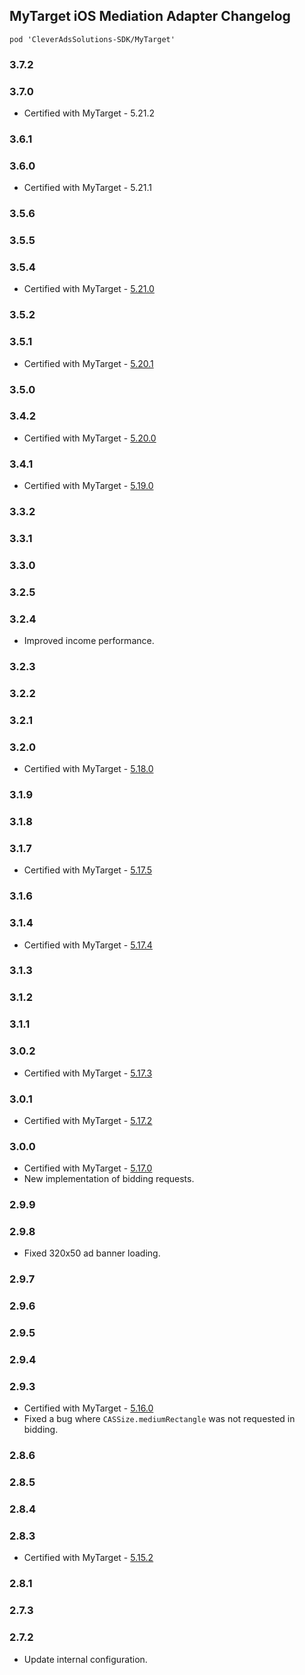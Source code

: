 ## MyTarget iOS Mediation Adapter Changelog
`pod 'CleverAdsSolutions-SDK/MyTarget'`

### 3.7.2

### 3.7.0
- Certified with MyTarget - 5.21.2

### 3.6.1

### 3.6.0
- Certified with MyTarget - 5.21.1

### 3.5.6

### 3.5.5

### 3.5.4
- Certified with MyTarget - [5.21.0](https://target.my.com/help/partners/mob/ioshistory/en)

### 3.5.2

### 3.5.1
- Certified with MyTarget - [5.20.1](https://target.my.com/help/partners/mob/ioshistory/en)

### 3.5.0

### 3.4.2
- Certified with MyTarget - [5.20.0](https://target.my.com/help/partners/mob/ioshistory/en)

### 3.4.1
- Certified with MyTarget - [5.19.0](https://target.my.com/help/partners/mob/ioshistory/en)

### 3.3.2

### 3.3.1

### 3.3.0

### 3.2.5

### 3.2.4
- Improved income performance.

### 3.2.3

### 3.2.2

### 3.2.1

### 3.2.0
- Certified with MyTarget - [5.18.0](https://target.my.com/help/partners/mob/ioshistory/en)

### 3.1.9

### 3.1.8

### 3.1.7
- Certified with MyTarget - [5.17.5](https://target.my.com/help/partners/mob/ioshistory/ru)

### 3.1.6

### 3.1.4
- Certified with MyTarget - [5.17.4](https://target.my.com/help/partners/mob/ioshistory/ru)

### 3.1.3

### 3.1.2

### 3.1.1

### 3.0.2
- Certified with MyTarget - [5.17.3](https://target.my.com/help/partners/mob/ioshistory/ru)

### 3.0.1
- Certified with MyTarget - [5.17.2](https://target.my.com/help/partners/mob/ioshistory/ru)

### 3.0.0
- Certified with MyTarget - [5.17.0](https://target.my.com/help/partners/mob/ioshistory/ru)
- New implementation of bidding requests.

### 2.9.9

### 2.9.8
- Fixed 320x50 ad banner loading.

### 2.9.7

### 2.9.6

### 2.9.5

### 2.9.4

### 2.9.3
- Certified with MyTarget - [5.16.0](https://target.my.com/help/partners/mob/ioshistory/ru)
- Fixed a bug where `CASSize.mediumRectangle` was not requested in bidding.

### 2.8.6

### 2.8.5

### 2.8.4

### 2.8.3
- Certified with MyTarget - [5.15.2](https://target.my.com/help/partners/mob/ioshistory/en)

### 2.8.1

### 2.7.3

### 2.7.2
- Update internal configuration.